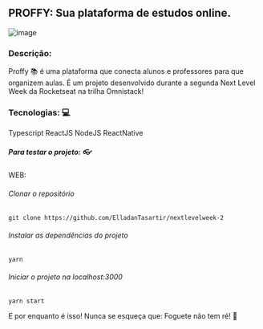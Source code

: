 ## PROFFY: Sua plataforma de estudos online.

![image](https://user-images.githubusercontent.com/51251287/89345267-8347d380-d67d-11ea-83a1-c1d481a54587.png)

### Descrição:
Proffy</b> :books: é uma plataforma que conecta alunos e professores para que organizem aulas. É um projeto desenvolvido durante a segunda Next Level Week
da Rocketseat na trilha Omnistack!

### Tecnologias: 💻
Typescript
ReactJS
NodeJS
ReactNative

##### Para testar o projeto: 👓
WEB:

###### Clonar o repositório
```git clone https://github.com/ElladanTasartir/nextlevelweek-2```

###### Instalar as dependências do projeto
```yarn```

###### Iniciar o projeto na localhost:3000
```yarn start```

E por enquanto é isso!
Nunca se esqueça que:
Foguete não tem ré! 🚀
